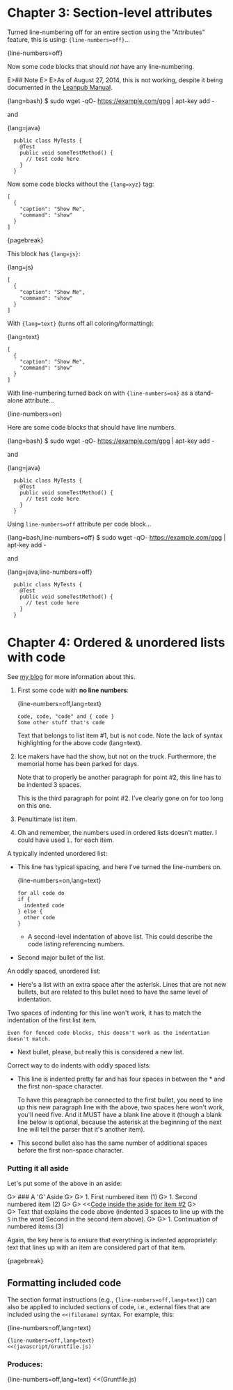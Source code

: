 # Chapter 3: Section-level attributes

Turned line-numbering off for an entire section using the "Attributes" feature, this is using: `{line-numbers=off}`...

{line-numbers=off}

Now some code blocks that should *not* have any line-numbering.

E>## Note
E>
E>As of August 27, 2014, this is not working, despite it being documented in the [Leanpub Manual](https://leanpub.com/help/manual#leanpub-auto-attributes).

{lang=bash}
    $ sudo wget -qO- https://example.com/gpg | apt-key add -

and

{lang=java}
~~~
  public class MyTests {
    @Test
	public void someTestMethod() {
	  // test code here
	}
  }
~~~

Now some code blocks without the `{lang=xyz}` tag:

~~~
[
  {
    "caption": "Show Me",
    "command": "show"
  }
]
~~~

{pagebreak}

This block has `{lang=js}`:

{lang=js}
~~~
[
  {
    "caption": "Show Me",
    "command": "show"
  }
]
~~~

With `{lang=text}` (turns off all coloring/formatting):

{lang=text}
~~~
[
  {
    "caption": "Show Me",
    "command": "show"
  }
]
~~~

With line-numbering turned back on with `{line-numbers=on}` as a stand-alone attribute...

{line-numbers=on}

Here are some code blocks that should have line numbers.

{lang=bash}
    $ sudo wget -qO- https://example.com/gpg | apt-key add -

and

{lang=java}
~~~
  public class MyTests {
    @Test
	public void someTestMethod() {
	  // test code here
	}
  }
~~~

Using `line-numbers=off` attribute per code block...

{lang=bash,line-numbers=off}
    $ sudo wget -qO- https://example.com/gpg | apt-key add -

and

{lang=java,line-numbers=off}
~~~
  public class MyTests {
    @Test
	public void someTestMethod() {
	  // test code here
	}
  }
~~~


# Chapter 4: Ordered & unordered lists with code

See [my blog](http://jitterted.com/blog) for more information about this. 

1. First some code with **no line numbers**:

   {line-numbers=off,lang=text}
   ~~~
   code, code, "code" and { code }
   Some other stuff that's code
   ~~~
   Text that belongs to list item #1, but is not code. Note the lack of syntax highlighting for the above code (lang=text).

2. Ice makers have had the show, but not on the truck. Furthermore, the memorial home has been parked for days.

   Note that to properly be another paragraph for point #2, this line has to be indented 3 spaces.

   This is the third paragraph for point #2. I've clearly gone on for too long on this one.

3. Penultimate list item.

3. Oh and remember, the numbers used in ordered lists doesn't matter. I could have used `1.` for each item.


A typically indented unordered list:

* This line has typical spacing, and here I've turned the line-numbers on.

  {line-numbers=on,lang=text}
  ~~~
  for all code do
  if {
    indented code
  } else {
    other code
  }
  ~~~

  * A second-level indentation of above list. This could describe the code listing referencing numbers.

* Second major bullet of the list.

An oddly spaced, unordered list:

*  Here's a list with an extra space after the asterisk. Lines that are not new bullets, but are related to this bullet need to have the same level of indentation.

  Two spaces of indenting for this line won't work, it has to match the indentation of the first list item.
  ~~~
  Even for fenced code blocks, this doesn't work as the indentation doesn't match.
  ~~~

*  Next bullet, please, but really this is considered a new list.

Correct way to do indents with oddly spaced lists:

*    This line is indented pretty far and has four spaces in between the * and the first non-space character.

     To have this paragraph be connected to the first bullet, you need to line up this new paragraph line with the above, two spaces here won't work, you'll need five. And it MUST have a blank line above it (though a blank line below is optional, because the asterisk at the beginning of the next line will tell the parser that it's another item).
*    This second bullet also has the same number of additional spaces before the first non-space character.

### Putting it all aside

Let's put some of the above in an aside:

G> ### A 'G' Aside
G>
G> 1. First numbered item (1)
G> 1. Second numbered item (2)
G>
G>    <<[Code inside the aside for item #2](aside-code-item.js)
G>  
G>    Text that explains the code above (indented 3 spaces to line up with the `S` in the word Second in the second item above).
G>
G> 1. Continuation of numbered items (3)

Again, the key here is to ensure that everything is indented appropriately: text that lines up with an item are considered part of that item.

{pagebreak}

## Formatting included code

The section format instructions (e.g., `{line-numbers=off,lang=text}`) can also 
be applied to included sections of code, i.e., external files that are included
using the `<<(filename)` syntax. For example, this:

{line-numbers=off,lang=text}
~~~
{line-numbers=off,lang=text}
<<(javascript/Gruntfile.js)
~~~

### Produces:

{line-numbers=off,lang=text}
<<(Gruntfile.js)

